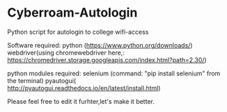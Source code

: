 # Cyberroam-Autologin
Python script for autologin to college wifi-access


Software required:
python (https://www.python.org/downloads/)
webdriver(using chromewebdriver here,: https://chromedriver.storage.googleapis.com/index.html?path=2.30/)

python modules required:
selenium (command: "pip install selenium" from the terminal)
pyautogui( http://pyautogui.readthedocs.io/en/latest/install.html)

Please feel free to edit it furhter,let's make it better.
